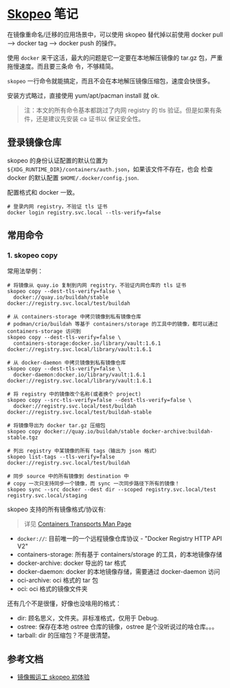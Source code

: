 # [Skopeo](https://github.com/containers/skopeo) 笔记

在镜像重命名/迁移的应用场景中，可以使用 skopeo 替代掉以前使用 docker pull –> docker tag –> docker
push 的操作。

使用 `docker` 来干这活，最大的问题是它一定要在本地解压镜像的 tar.gz 包，严重拖慢速度。而且要三条命
令，不够精简。

`skopeo` 一行命令就能搞定，而且不会在本地解压镜像压缩包，速度会快很多。

安装方式略过，直接使用 yum/apt/pacman install 就 ok.

> 注：本文的所有命令基本都跳过了内网 registry 的 tls 验证。但是如果有条件，还是建议先安装 ca 证书以
> 保证安全性。

## 登录镜像仓库

skopeo 的身份认证配置的默认位置为 ` ${XDG_RUNTIME_DIR}/containers/auth.json`，如果该文件不存在，也会
检查 docker 的默认配置 `$HOME/.docker/config.json`.

配置格式和 docker 一致。

```
# 登录内网 registry，不验证 tls 证书
docker login registry.svc.local --tls-verify=false
```

## 常用命令

### 1. skopeo copy

常用法举例：

```shell
# 将镜像从 quay.io 复制到内网 registry，不验证内网仓库的 tls 证书
skopeo copy --dest-tls-verify=false \
  docker://quay.io/buildah/stable docker://registry.svc.local/test/buildah

# 从 containers-storage 中拷贝镜像到私有镜像仓库
# podman/crio/buildah 等基于 containers/storage 的工具中的镜像，都可以通过 containers-storage 访问到
skopeo copy --dest-tls-verify=false \
  containers-storage:docker.io/library/vault:1.6.1 docker://registry.svc.local/library/vault:1.6.1

# 从 docker-daemon 中拷贝镜像到私有镜像仓库
skopeo copy --dest-tls-verify=false \
  docker-daemon:docker.io/library/vault:1.6.1 docker://registry.svc.local/library/vault:1.6.1

# 将 registry 中的镜像改个名称(或者换个 project)
skopeo copy --src-tls-verify=false --dest-tls-verify=false \
  docker://registry.svc.local/test/buildah docker://registry.svc.local/test/buildah-stable

# 将镜像导出为 docker tar.gz 压缩包
skopeo copy docker://quay.io/buildah/stable docker-archive:buildah-stable.tgz

# 列出 registry 中某镜像的所有 tags（输出为 json 格式）
skopeo list-tags --tls-verify=false docker://registry.svc.local/test/buildah

# 同步 source 中的所有镜像到 destination 中
# copy 一次只支持同步一个镜像，而 sync 一次同步路径下所有的镜像！
skopeo sync --src docker --dest dir --scoped registry.svc.local/test registry.svc.local/staging
```

skopeo 支持的所有镜像格式/协议有:

> 详见
> [Containers Transports Man Page](https://github.com/containers/image/blob/master/docs/containers-transports.5.md)

- `docker://`: 目前唯一的一个远程镜像仓库协议 - "Docker Registry HTTP API V2"
- containers-storage: 所有基于 containers/storage 的工具，的本地镜像存储
- docker-archive: docker 导出的 tar 格式
- docker-daemon: docker 的本地镜像存储，需要通过 docker-daemon 访问
- oci-archive: oci 格式的 tar 包
- oci: oci 格式的镜像文件夹

还有几个不是很懂，好像也没啥用的格式：

- dir: 顾名思义，文件夹。非标准格式，仅用于 Debug.
- ostree: 保存在本地 ostree 仓库的镜像，ostree 是个没听说过的啥仓库。。。
- tarball: dir 的压缩包？不是很清楚。

## 参考文档

- [镜像搬运工 skopeo 初体验](https://blog.k8s.li/skopeo.html)
